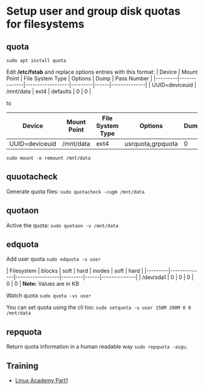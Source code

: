 # Setup user and group disk quotas for filesystems

## quota
````
sudo apt install quota
````
Edit **/etc/fstab** and replace options entries with this format:
| Device  | Mount Point  | File System Type | Options | Dump | Pass Number  |
|---------|--------------|------------------|---------|------|--------------|
| UUID=deviceuid | /mnt/data | ext4 | defaults | 0 | 0 |

to

| Device  | Mount Point  | File System Type | Options | Dump | Pass Number  |
|---------|--------------|------------------|---------|------|--------------|
| UUID=deviceuid | /mnt/data | ext4 | usrquota,grpquota | 0 | 0 |

````
sudo mount -o remount /mnt/data
````
## quuotacheck
Generate quota files: `sudo quotacheck -cugm /mnt/data`

## quotaon
Active the quota: `sudo quotaon -v /mnt/data`

## edquota
Add user quota `sudo edquota -u user`

| Filesystem  | blocks  | soft | hard | inodes | soft  | hard  |
|---------|--------------|------------------|---------|------|--------------|
| /dev/sda1 | 0 | 0 | 0 | 0 | 0 |
**Note:** Values are in KB

Watch quota `sudo quota -vs user`

You can set quota using the cli too:
`sudo setquota -u user 150M 200M 0 0 /mnt/data`

## repquota
Return quota information in a human readable way `sudo repquota -asgu`.

## Training
* [Linux Academy Part1](https://linuxacademy.com/cp/courses/lesson/course/5412/lesson/10/module/428)